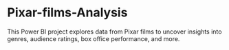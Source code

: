 # Pixar-films-Analysis
This Power BI project explores data from Pixar films to uncover insights into genres, audience ratings, box office performance, and more.
